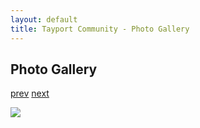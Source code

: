 ```yaml
---
layout: default
title: Tayport Community - Photo Gallery
---
```

## Photo Gallery

[prev](http://tayport.org.uk/photo/70) [next](http://tayport.org.uk/photo/72)

![ ](http://tayport.org.uk/media/071.jpg " ")

